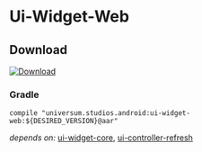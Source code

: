 Ui-Widget-Web
===============

## Download ##
[![Download](https://api.bintray.com/packages/universum-studios/android/universum.studios.android%3Aui/images/download.svg)](https://bintray.com/universum-studios/android/universum.studios.android%3Aui/_latestVersion)

### Gradle ###

    compile "universum.studios.android:ui-widget-web:${DESIRED_VERSION}@aar"

_depends on:_
[ui-widget-core](https://github.com/universum-studios/android_ui/tree/master/library-widget-core),
[ui-controller-refresh](https://github.com/universum-studios/android_ui/tree/master/library-controller-refresh)